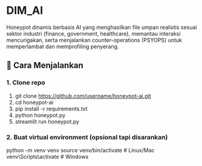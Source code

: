 # DIM_AI
Honeypot dinamis berbasis AI yang menghasilkan file umpan realistis sesuai sektor industri (finance, government, healthcare), memantau interaksi mencurigakan, serta menjalankan counter-operations (PSYOPS) untuk memperlambat dan memprofiling penyerang.

## 🚀 Cara Menjalankan

### 1. Clone repo

1. git clone https://github.com/username/honeypot-ai.git
2. cd honeypot-ai
3. pip install -r requirements.txt
4. python honeypot.py
5. streamlit run honeypot.py

### 2. Buat virtual environment (opsional tapi disarankan)

python -m venv venv
source venv/bin/activate   # Linux/Mac
venv\Scripts\activate      # Windows

